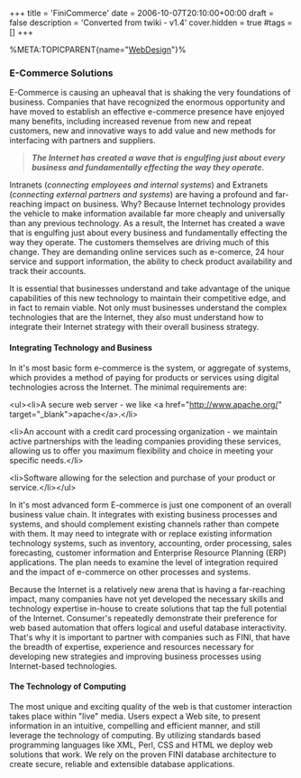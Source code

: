 +++
title = 'FiniCommerce'
date = 2006-10-07T20:10:00+00:00
draft = false
description = 'Converted from twiki - v1.4'
cover.hidden = true
#tags = []
+++

%META:TOPICPARENT{name="[WebDesign](WebDesign "wikilink")"}%

### E-Commerce Solutions

E-Commerce is causing an upheaval that is shaking the very foundations
of business. Companies that have recognized the enormous opportunity and
have moved to establish an effective e-commerce presence have enjoyed
many benefits, including increased revenue from new and repeat
customers, new and innovative ways to add value and new methods for
interfacing with partners and suppliers.

> ***The Internet has created a wave that is engulfing just about every
> business and fundamentally effecting the way they operate.***

Intranets (*connecting employees and internal systems*) and Extranets
(*connecting external partners and systems*) are having a profound and
far-reaching impact on business. Why? Because Internet technology
provides the vehicle to make information available far more cheaply and
universally than any previous technology. As a result, the Internet has
created a wave that is engulfing just about every business and
fundamentally effecting the way they operate. The customers themselves
are driving much of this change. They are demanding online services such
as e-comerce, 24 hour service and support information, the ability to
check product availability and track their accounts.

It is essential that businesses understand and take advantage of the
unique capabilities of this new technology to maintain their competitive
edge, and in fact to remain viable. Not only must businesses understand
the complex technologies that are the Internet, they also must
understand how to integrate their Internet strategy with their overall
business strategy.

#### Integrating Technology and Business

In it's most basic form e-commerce is the system, or aggregate of
systems, which provides a method of paying for products or services
using digital technologies across the Internet. The minimal requirements
are:

\<ul\>\<li\>A secure web server - we like \<a
href="<http://www.apache.org/>" target="\_blank"\>apache\</a\>.\</li\>

\<li\>An account with a credit card processing organization - we
maintain active partnerships with the leading companies providing these
services, allowing us to offer you maximum flexibility and choice in
meeting your specific needs.\</li\>

\<li\>Software allowing for the selection and purchase of your product
or service.\</li\>\</ul\>

In it's most advanced form E-commerce is just one component of an
overall business value chain. It integrates with existing business
processes and systems, and should complement existing channels rather
than compete with them. It may need to integrate with or replace
existing information technology systems, such as inventory, accounting,
order processing, sales forecasting, customer information and Enterprise
Resource Planning (ERP) applications. The plan needs to examine the
level of integration required and the impact of e-commerce on other
processes and systems.

Because the Internet is a relatively new arena that is having a
far-reaching impact, many companies have not yet developed the necessary
skills and technology expertise in-house to create solutions that tap
the full potential of the Internet. Consumer's repeatedly demonstrate
their preference for web based automation that offers logical and useful
database interactivity. That's why it is important to partner with
companies such as FINI, that have the breadth of expertise, experience
and resources necessary for developing new strategies and improving
business processes using Internet-based technologies.

#### The Technology of Computing

The most unique and exciting quality of the web is that customer
interaction takes place within "live" media. Users expect a Web site, to
present information in an intuitive, compelling and efficient manner,
and still leverage the technology of computing. By utilizing standards
based programming languages like XML, Perl, CSS and HTML we deploy web
solutions that work. We rely on the proven FINI database architecture to
create secure, reliable and extensible database applications.
